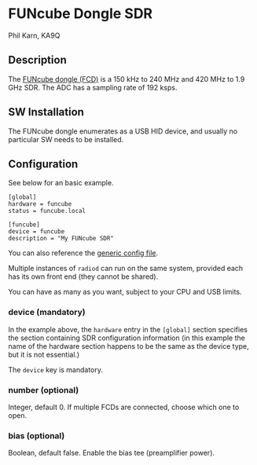 # FUNcube Dongle SDR

Phil Karn, KA9Q

## Description

The [FUNcube dongle (FCD)](https://www.funcubedongle.com/?page_id=1201) is a 150 kHz to 240 MHz and 420 MHz to 1.9 GHz SDR. The ADC has a sampling rate of 192 ksps.

## SW Installation

The FUNcube dongle enumerates as a USB HID device, and usually no particular SW needs to be installed.

## Configuration

See below for an basic example.

```
[global]
hardware = funcube
status = funcube.local

[funcube]
device = funcube
description = "My FUNcube SDR"
```

You can also reference the [generic config file](/config/radiod@funcube-generic.conf).

Multiple instances of `radiod` can run on the same system, provided each has its own front end (they cannot be shared).

You can have as many as you want, subject to your CPU and USB limits.

### device (mandatory)

In the example above, the `hardware` entry in the `[global]` section specifies the section containing SDR configuration information (in this example the name of the hardware section happens to be the same as the device type, but it is not essential.)

The `device` key is mandatory.

### number (optional)

Integer, default 0. If multiple FCDs are connected, choose which one to open.

### bias (optional)

Boolean, default false. Enable the bias tee (preamplifier power).
